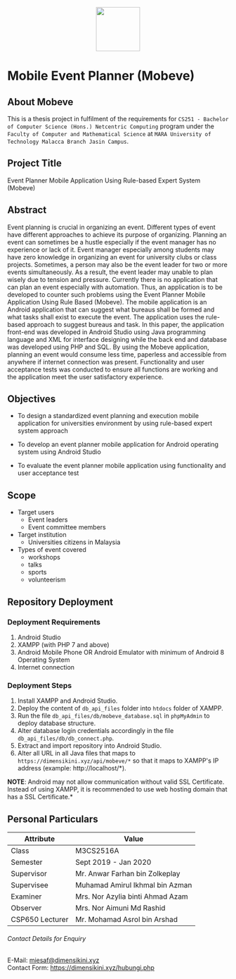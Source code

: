 <p align="center"><img src="https://dimensikini.xyz/img/Mobeve-Logo.png" width="100"></p>

# Mobile Event Planner (Mobeve)

## About Mobeve

This is a thesis project in fulfilment of the requirements for `CS251 - Bachelor of Computer Science (Hons.) Netcentric Computing` program under the `Faculty of Computer and Mathematical Science` at `MARA University of Technology Malacca Branch Jasin Campus`.

## Project Title

Event Planner Mobile Application Using Rule-based Expert System (Mobeve)

## Abstract

Event planning is crucial in organizing an event. Different types of event have different approaches to achieve its purpose of organizing. Planning an event can sometimes be a hustle especially if the event manager has no experience or lack of it. Event manager especially among students may have zero knowledge in organizing an event for university clubs or class projects. Sometimes, a person may also be the event leader for two or more events simultaneously. As a result, the event leader may unable to plan wisely due to tension and pressure. Currently there is no application that can plan an event especially with automation. Thus, an application is to be developed to counter such problems using the Event Planner Mobile Application Using Rule Based (Mobeve). The mobile application is an Android application that can suggest what bureaus shall be formed and what tasks shall exist to execute the event. The application uses the rule-based approach to suggest bureaus and task. In this paper, the application front-end was developed in Android Studio using Java programming language and XML for interface designing while the back end and database was developed using PHP and SQL. By using the Mobeve application, planning an event would consume less time, paperless and accessible from anywhere if internet connection was present. Functionality and user acceptance tests was conducted to ensure all functions are working and the application meet the user satisfactory experience.

## Objectives

- To design a standardized event planning and execution mobile application for universities environment by using rule-based expert system approach

- To develop an event planner mobile application for Android operating system using Android Studio

- To evaluate the event planner mobile application using functionality and user acceptance test

## Scope

- Target users
	- Event leaders
	- Event committee members
- Target institution
	- Universities citizens in Malaysia
- Types of event covered
	- workshops
	- talks
	- sports
	- volunteerism

## Repository Deployment

### Deployment Requirements

1. Android Studio
2. XAMPP (with PHP 7 and above)
3. Android Mobile Phone OR Android Emulator with minimum of Android 8 Operating System
4. Internet connection

### Deployment Steps

1. Install XAMPP and Android Studio.
2. Deploy the content of `db_api_files` folder into `htdocs` folder of XAMPP.
3. Run the file `db_api_files/db/mobeve_database.sql` in `phpMyAdmin` to deploy database structure.
4. Alter database login credentials accordingly in the file `db_api_files/db/db_connect.php`.
5. Extract and import repository into Android Studio.
6. Alter all URL in all Java files that maps to `https://dimensikini.xyz/api/mobeve/*` so that it maps to XAMPP's IP address (example: http://localhost/*).

**NOTE**:	Android may not allow communication without valid SSL Certificate. Instead of using XAMPP, it is recommended to use web hosting domain that has a SSL Certificate.*

## Personal Particulars

| Attribute | Value |
| ------------- | ------------- |
| Class | M3CS2516A |
| Semester | Sept 2019 - Jan 2020 |
| Supervisor | Mr. Anwar Farhan bin Zolkeplay |
| Supervisee | Muhamad Amirul Ikhmal bin Azman |
| Examiner | Mrs. Nor Azylia binti Ahmad Azam |
| Observer | Mrs. Nor Aimuni Md Rashid |
| CSP650 Lecturer | Mr. Mohamad Asrol bin Arshad |

###### Contact Details for Enquiry
E-Mail: miesaf@dimensikini.xyz<br/>
Contact Form: https://dimensikini.xyz/hubungi.php
